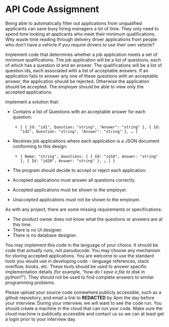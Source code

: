 # API Code Assigmnent


Being able to automatically filter out applications from unqualified applicants can save busy hiring managers a lot of time. They only need to spend time looking at applicants who meet their minimum qualifications. Why waste time reading through delivery driver applications from people who don’t have a vehicle if you require drivers to use their own vehicle?

Implement code that determines whether a job application meets a set of minimum qualifications. The job application will be a list of questions, each of which has a question id and an answer. The qualifications will be a list of question ids, each associated with a list of acceptable answers. If an application fails to answer any one of these questions with an acceptable answer, the application should be rejected. Otherwise the application should be accepted. The employer should be able to view only the accepted applications.

Implement a solution that:

- Contains a list of Questions with an acceptable answer for each question:
  - `[ { Id: "id1", Question: "string", "Answer": "string" }, { Id: "id2", Question: "string", "Answer": "string" }, … ]`

- Receives job applications where each application is a JSON document conforming to this design:
  - `{ Name: "string", Questions: [ { Id: "id10", Answer: "string" }, { Id: "id20", Answer: "string" }, … ] }`

- The program should decide to accept or reject each application.
- Accepted applications must answer all questions correctly.
- Accepted applications must be shown to the employer.
- Unaccepted applications must not be shown to the employer.

As with any project, there are some missing requirements or specifications:

- The product owner does not know what the questions or answers are at this time.
-  There is no UI designer.
-  There is no database designer.

You may implement this code in the language of your choice. It should be code that actually runs, not pseudocode. You may choose any mechanism for storing accepted applications. You are welcome to use the standard tools you would use in developing code - language references, stack overflow, books, etc. These tools should be used to answer specific implementation details (for example, *“how do I save a file to disk in python?”*). They should not be used to find complete answers to similar programming problems.

Please upload your source code somewhere publicly accessible, such as a github repository, and email a link to **REDACTED** by 4pm the day before your interview. During your interview, we will want to see the code run. You should create a machine in the cloud that can run your code. Make sure the cloud machine is publically accessible and contact us so we can at least get a login prior to your interview day.
